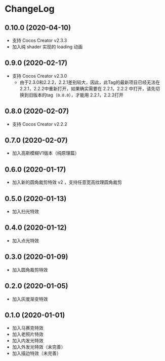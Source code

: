 # ChangeLog

## 0.10.0 (2020-04-10)

- 支持 Cocos Creator v2.3.3
- 加入纯 shader 实现的 loading 动画

## 0.9.0 (2020-02-17)

- 支持 Cocos Creator v2.3.0
  - 由于2.3.0和2.2.2，2.2.1差别较大，因此，此Tag的最新项目已经无法在2.2.1，2.2.2中重新打开，如果确实需要在 2.2.1，2.2.2 中打开，请先切换到旧版本的tag（`0.8.0`），才能用 2.2.1，2.2.2打开

## 0.8.0 (2020-02-07)

- 支持 Cocos Creator v2.2.2

## 0.7.0 (2020-02-07)

- 加入高斯模糊V1版本（纯原理篇）

## 0.6.0 (2020-01-17)

- 加入新的圆角裁剪特效 v2 ，支持任意宽高纹理圆角裁剪

## 0.5.0 (2020-01-13)

- 加入扫光特效

## 0.4.0 (2020-01-12)

- 加入点光特效

## 0.3.0 (2020-01-09)

- 加入圆角裁剪特效

## 0.2.0 (2020-01-05)

- 加入灰度渐变特效

## 0.1.0 (2020-01-01)

- 加入马赛克特效
- 加入老照片特效
- 加入内发光特效
- 加入外发光特效（未完善）
- 加入描边特效（未完善）